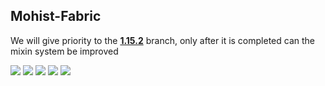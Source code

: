 ## Mohist-Fabric

We will give priority to the [**1.15.2**](https://github.com/Mohist-Community/Mohist/tree/1.15.2) branch, only after it is completed can the mixin system be improved

[![](https://ci.codemc.org/buildStatus/icon?job=Mohist-Community%2FMohist-Fabric15)](https://ci.codemc.org/job/Mohist-Community/job/Mohist-Fabric15/)
![](https://img.shields.io/badge/AdoptOpenJDK-8u242-brightgreen.svg?colorB=469C00)
![](https://img.shields.io/badge/yarn-1.15.2+build.15-brightgreen.svg?colorB=469C00)
![](https://img.shields.io/badge/Fabric-0.8.4+build.198-brightgreen.svg?colorB=469C00)
![](https://img.shields.io/badge/CraftBukkit-1.15.2-brightgreen.svg?colorB=469C00) 
